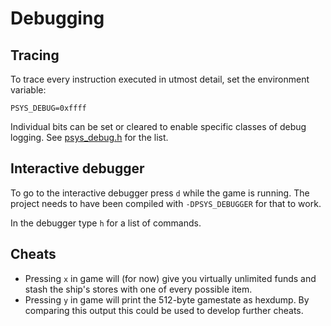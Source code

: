 Debugging
===================

Tracing
---------------

To trace every instruction executed in utmost detail, set the
environment variable:

```
PSYS_DEBUG=0xffff
```

Individual bits can be set or cleared to enable specific
classes of debug logging. See [psys_debug.h](../src/psys/psys_debug.h)
for the list.

Interactive debugger
---------------------

To go to the interactive debugger press `d` while the game is running. The
project needs to have been compiled with `-DPSYS_DEBUGGER` for that to work.

In the debugger type `h` for a list of commands.

Cheats
--------

- Pressing `x` in game will (for now) give you virtually unlimited funds and
  stash the ship's stores with one of every possible item.
- Pressing `y` in game will print the 512-byte gamestate as hexdump. By comparing this
  output this could be used to develop further cheats.
